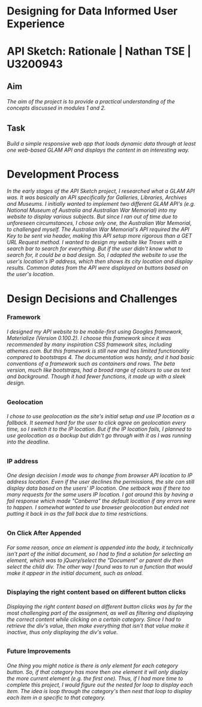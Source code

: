# Designing for Data Informed User Experience

# API Sketch: Rationale | Nathan TSE | U3200943

## Aim

###### The aim of the project is to provide a practical understanding of the concepts discussed in modules 1 and 2.

## Task

###### Build a simple responsive web app that loads dynamic data through at least one web-based GLAM API and displays the content in an interesting way.

# Development Process

######  In the early stages of the API Sketch project, I researched what a GLAM API was. It was basically an API specifically for Galleries, Libraries, Archives and Museums. I initially wanted to implement two different GLAM API&#39;s (e.g. National Museum of Australia and Australian War Memorial) into my website to display various subjects. But since I ran out of time due to unforeseen circumstances, I chose only one, the Australian War Memorial, to challenged myself. The Australian War Memorial&#39;s API required the API Key to be sent via header, making this API setup more rigorous than a GET URL Request method. I wanted to design my website like Troves with a search bar to search for everything. But if the user didn&#39;t know what to search for, it could be a bad design. So, I adapted the website to use the user&#39;s location&#39;s IP address, which then shows its city location and display results. Common dates from the API were displayed on buttons based on the user&#39;s location.

# Design Decisions and Challenges

###  Framework

###### I designed my API website to be mobile-first using Googles framework, _Materialize (Version 0.100.2_). I choose this framework since it was recommended by many inspiration CSS framework sites, including athemes.com. But this framework is still new and has limited functionality compared to bootstraps 4. The documentation was handy, and it had basic conventions of a framework such as containers and rows. The beta version, much like bootstraps, had a broad range of colours to use as text and background. Though it had fewer functions, it made up with a sleek design.

### Geolocation

###### I chose to use geolocation as the site&#39;s initial setup and use IP location as a fallback. It seemed hard for the user to click agree on geolocation every time, so I switch it to the IP location. But if the IP location fails, I planned to use geolocation as a backup but didn&#39;t go through with it as I was running into the deadline.

### IP address

###### One design decision I made was to change from browser API location to IP address location. Even if the user declines the permissions, the site can still display data based on the users&#39; IP location. One setback was if there too many requests for the same users IP location. I got around this by having a fail response which made &quot;Canberra&quot; the default location if any errors were to happen. I somewhat wanted to use browser geolocation but ended not putting it back in as the fall back due to time restrictions.

### On Click After Appended

###### For some reason, once an element is appended into the body, it technically isn&#39;t part of the initial document, so I had to find a solution for selecting an element, which was to jQuery/select the &quot;Document&quot; or parent div then select the child div. The other way I found was to run a function that would make it appear in the initial document, such as onload.

### Displaying the right content based on different button clicks

###### Displaying the right content based on different button clicks was by far the most challenging part of the assignment, as well as filtering and displaying the correct content while clicking on a certain category. Since I had to retrieve the div&#39;s value, then make everything that isn&#39;t that value make it inactive, thus only displaying the div&#39;s value.

### Future Improvements
###### One thing you might notice is there is only element for each category button. So, if that category has more then one element it will only display the more current element (e.g. the first one). Thus, if I had more time to complete this project, I would figure out the nested for loop to display each item. The idea is loop through the category&#39;s then nest that loop to display each item in a specific to that category.